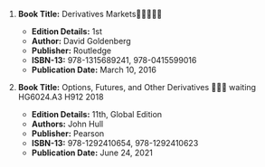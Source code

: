 1. **Book Title:** Derivatives Markets🚨🚨🚨🚨🚨
   - **Edition Details:** 1st
   - **Author:** David Goldenberg
   - **Publisher:** Routledge
   - **ISBN-13:** 978-1315689241, 978-0415599016
   - **Publication Date:** March 10, 2016

2. **Book Title:** Options, Futures, and Other Derivatives 📒🔐🚫 waiting HG6024.A3 H912 2018
   - **Edition Details:** 11th, Global Edition
   - **Authors:** John Hull
   - **Publisher:** Pearson
   - **ISBN-13:** 978-1292410654, 978-1292410623
   - **Publication Date:** June 24, 2021
